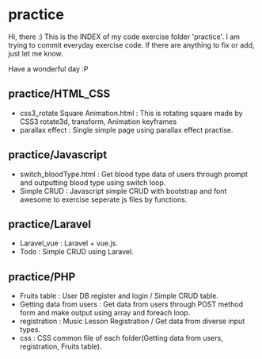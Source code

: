 # practice
Hi, there :)
This is the INDEX of my code exercise folder 'practice'.
I am trying to commit everyday exercise code. If there are anything to fix or add, just let me know.

Have a wonderful day :P


## practice/HTML_CSS

- css3_rotate Square Animation.html : This is rotating square made by CSS3 rotate3d, transform, Animation keyframes
- parallax effect : Single simple page using parallax effect practise.

## practice/Javascript

- switch_bloodType.html : Get blood type data of users through prompt and outputting blood type using switch loop.
- Simple CRUD : Javascript simple CRUD with bootstrap and font awesome to exercise seperate js files by functions.

## practice/Laravel

- Laravel_vue : Laravel + vue.js.
- Todo : Simple CRUD using Laravel.

## practice/PHP

- Fruits table : User DB register and login / Simple CRUD table.
- Getting data from users : Get data from users through POST method form and make output using array and foreach loop.
- registration : Music Lesson Registration / Get data from diverse input types.
- css : CSS common file of each folder(Getting data from users, registration, Fruits table).
